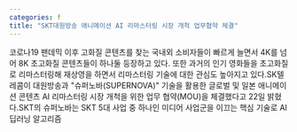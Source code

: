 ```yaml
---
categories: f
title: "SKT대원방송 애니메이션 AI 리마스터링 시장 개척 업무협약 체결"
---
```

코로나19 팬데믹 이후 고화질 콘텐츠를 찾는 국내외 소비자들이 빠르게 늘면서 4K를 넘어 8K 초고화질 콘텐츠들이 하나둘 등장하고 있다. 또한 과거의 인기 영화들을 초고화질로 리마스터링해 재상영을 하면서 리마스터링 기술에 대한 관심도 높아지고 있다.SK텔레콤이 대원방송과 "슈퍼노바(SUPERNOVA)" 기술을 활용한 글로벌 및 일본 애니메이션 콘텐츠 AI 리마스터링 시장 개척을 위한 업무 협약(MOU)을 체결했다고 22일 밝혔다.SKT의 슈퍼노바는 SKT 5대 사업 중 하나인 미디어 사업군을 이끄는 핵심 기술로 AI 딥러닝 알고리즘
